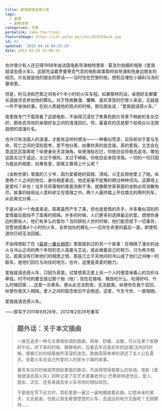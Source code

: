 ```yaml
---
title: 爱我就请去搭火车
tags:
  - 爱情
  - 金粉世家
categories: 文章
permalink: take-the-train
featureImage: https://cat.yufan.me/cats/024359aiA.jpg
id: 41
updated: '2015-04-16 04:25:29'
date: 2012-02-26 12:00:22
---
```


也许很少有人还记得1998年由法国电影导演帕特里斯 · 夏洛尔拍摄的电影《爱我就请去搭火车》。这部充溢着罗曼蒂克气息的电影故事取材自导演和他身边朋友的经历。片名就是他的朋友的原话——当时住在巴黎的他，想死后埋在小镇利马汤的墓地里。<!--more-->

但是，利马汤和巴黎之间有4个半小时的火车车程。如果那样的话，亲朋好友都要长途跋涉去参加他的葬礼。对于性格散漫、慵懒、喜欢享受的巴黎人来说，无疑是一件不愉快的事。在别人质疑他的观点的时候，那位朋友说：“爱我就请搭火车。” 

夜里我专门下载观看了这部电影，不由得沉浸在了焦黄色胶片背景下映射的复杂交织，那些去吊唁的亲朋好友之间的浅浅回忆。但，最喜欢的还是那个给观众以无限遐想的浪漫片名。 

也许只有法国人的浪漫，才能有这样的想法——一种看似荒谬，实际却对于爱与生命、死亡之间的深刻思考。爱不怕分离，如果你真的挂念我，真的爱我，又怎会在意这区区距离呢？纵使身处天涯海角，纵使海枯石烂，你依旧会将我去追寻。哪怕这路太过于遥远，太过于艰险，太过于崎岖，你依旧会来找寻我。一切的一切只因为彼此的相爱，如果有爱，距离又算得上什么呢？

《金粉世家》里面的三少爷，因为爱慕她的容貌、清纯，义无反顾地爱上了她。纵使两个人之间的地位、身份相差甚远，他还是毫不犹豫的跨过种种鸿沟。这算得上是爱吗？非也！当岁月将事物的表面洗刷干净，就像那世家表面的金粉必将消散殆尽。故事的结局出人意料却又在情理之中。两个人最终踏上开往南北的两列列车，从此南北分离……

于是从另一个角度来说，距离虽然产生了美，但也是爱情的杀手，许多看似深刻的爱情最后抵挡不了距离的阻隔。许多的时候，人们更多的选择最近的爱。想想你身边的那些人，他们有多么的爱你？当你辞别人世的时候，他们能否抛下一切事务，甘愿地搭乘4个小时的火车，去参加你的葬礼——见你生命里的最后一面，即使知道你已经无法回报。

不由得想起了在《[最是一番长相思](http://yufan.me/sauvignon-blanc/)》里面提到过的另一个故事：在相隔了漫长的战火与冷山之间的两个年轻的恋人英曼与艾达，彼此做着自己的努力，只为再次相见。距离没有打断他们的相思之情，那座兀立于天地间的冷山成了他们之间唯一的联系，是他们回忆与向往的地方。也许，这便是真爱的魅力。

爱我就请去搭火车，只因为真爱。试曾想真正爱上另一个人时便意味着心的交织与牵挂。时不时的要去惦记那个她（他）：现在在做啥、晚饭吃什么、吃得好吗、什么时候回家……这爱一旦牵系，便从此无法割舍，无法脱离。纵使你负我千百回，纵使你我天人相隔，爱人之间的惦念依旧不会绝迹。这爱，今生今世，一直相随。

爱我就请去搭火车。

——原写于2011年9月26号，2012年2月26号重写

>## 题外话：关于本文插曲
>
>一直在追求一种与文章相协调的插曲，简单、舒缓、淡雅，可以在某个安静的午后，闲下来的时候，静静地听。在看去年还是前年的动漫[玉响]的时候，便被它的的结尾曲所深深的迷恋。歌曲简简单单的讲述了主人公在夏天，坐着火车去自己所爱的人的家乡小镇的故事。
>
>重写本文的时候突然想起里面的歌词，不由得觉得是那么的协调。电影《爱我就请去搭火车》同样记录了在艺术家兼老师让·巴蒂斯特逝世后，爱人、朋友、泛交、还有亲戚去坐火车吊唁的相似经历。
>
>于是我在写下此文时，耳机里面一遍又一遍地播放着此曲。幻想未来的某天，又会是谁，也能让我坐着慢悠悠的火车，去遥远的地方见面呢？无限期待……
